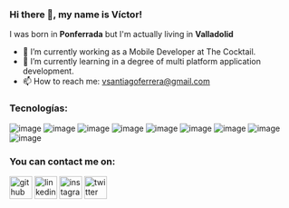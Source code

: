 ### Hi there 👋, my name is Víctor! 
I was born in **Ponferrada** but I'm actually living in **Valladolid**

- 🔭 I’m currently working as a Mobile Developer at The Cocktail. 
- 🌱 I’m currently learning in a degree of multi platform application development. 
- 📫 How to reach me: vsantiagoferrera@gmail.com 

### Tecnologías:
![image](https://user-images.githubusercontent.com/79378136/187716471-368bcbe1-f731-4a27-b346-caac68bc6deb.png) ![image](https://user-images.githubusercontent.com/79378136/187716499-89258916-e1f9-4eda-a9db-97b1baceb40e.png) ![image](https://user-images.githubusercontent.com/79378136/187716530-067d7945-c32e-4792-8088-7672d8176ac3.png) ![image](https://user-images.githubusercontent.com/79378136/187716547-b1bb44a1-47c6-40bd-998e-8b23936b676c.png) ![image](https://user-images.githubusercontent.com/79378136/187716587-41ceb933-af30-49d7-8e89-4f52c119162a.png) ![image](https://user-images.githubusercontent.com/79378136/187716604-cb922e70-defd-43b1-ac3b-50559871037b.png) ![image](https://user-images.githubusercontent.com/79378136/187716623-5a032b1d-9c21-4d2c-8c37-3a8ec2608bbf.png) ![image](https://user-images.githubusercontent.com/79378136/187716657-d0cc4621-78ee-4500-980b-ce8a348beb60.png) ![image](https://user-images.githubusercontent.com/79378136/187716677-922d5a77-2d62-4959-b085-3da74d365017.png)

### You can contact me on:
[<img src='https://cdn.jsdelivr.net/npm/simple-icons@3.0.1/icons/github.svg' alt='github' height='40'>](https://github.com/vthewolf)  [<img src='https://cdn.jsdelivr.net/npm/simple-icons@3.0.1/icons/linkedin.svg' alt='linkedin' height='40'>](https://www.linkedin.com/in/vicsantiago1/)  [<img src='https://cdn.jsdelivr.net/npm/simple-icons@3.0.1/icons/instagram.svg' alt='instagram' height='40'>](https://www.instagram.com/crackito/)  [<img src='https://cdn.jsdelivr.net/npm/simple-icons@3.0.1/icons/twitter.svg' alt='twitter' height='40'>](https://twitter.com/crackorz)  

<!--
**vthewolf/vthewolf** is a ✨ _special_ ✨ repository because its `README.md` (this file) appears on your GitHub profile.
